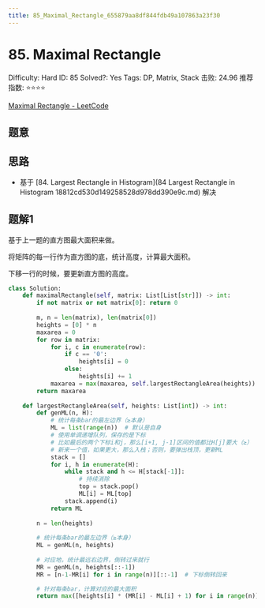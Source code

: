 ```yaml
---
title: 85_Maximal_Rectangle_655879aa8df844fdb49a107863a23f30
---
```


# 85. Maximal Rectangle

Difficulty: Hard
ID: 85
Solved?: Yes
Tags: DP, Matrix, Stack
击败: 24.96
推荐指数: ⭐⭐⭐⭐

[Maximal Rectangle - LeetCode](https://leetcode.com/problems/maximal-rectangle/)

## 题意

## 思路

- 基于 [84. Largest Rectangle in Histogram](84 Largest Rectangle in Histogram 18812cd530d149258528d978dd390e9c.md) 解决

## 题解1

基于上一题的直方图最大面积来做。

将矩阵的每一行作为直方图的底，统计高度，计算最大面积。

下移一行的时候，要更新直方图的高度。

```python
class Solution:
    def maximalRectangle(self, matrix: List[List[str]]) -> int:
        if not matrix or not matrix[0]: return 0
        
        m, n = len(matrix), len(matrix[0])
        heights = [0] * n
        maxarea = 0
        for row in matrix:
            for i, c in enumerate(row):
                if c == '0':
                    heights[i] = 0
                else:
                    heights[i] += 1
            maxarea = max(maxarea, self.largestRectangleArea(heights))
        return maxarea
    
    def largestRectangleArea(self, heights: List[int]) -> int:
        def genML(n, H):
            # 统计每条bar的最左边界（≥本身）
            ML = list(range(n))  # 默认是自身
            # 使用单调递增队列，保存的是下标
            # 比如最后的两个下标i和j，那么[i+1, j-1]区间的值都比H[j]要大（≥）
            # 新来一个值，如果更大，那么入栈；否则，要弹出栈顶，更新ML
            stack = []
            for i, h in enumerate(H):
                while stack and h <= H[stack[-1]]:
                    # 持续消除
                    top = stack.pop()
                    ML[i] = ML[top]
                stack.append(i)
            return ML
        
        n = len(heights)
        
        # 统计每条bar的最左边界（≥本身）
        ML = genML(n, heights)
        
        # 对应地，统计最远右边界，倒转过来就行
        MR = genML(n, heights[::-1])
        MR = [n-1-MR[i] for i in range(n)][::-1]  # 下标倒转回来

        # 针对每条bar，计算对应的最大面积
        return max([heights[i] * (MR[i] - ML[i] + 1) for i in range(n)], default=0)
```